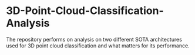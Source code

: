 # 3D-Point-Cloud-Classification-Analysis
The repository performs on analysis on two different SOTA architectures used for 3D point cloud classification and what matters for its performance.
